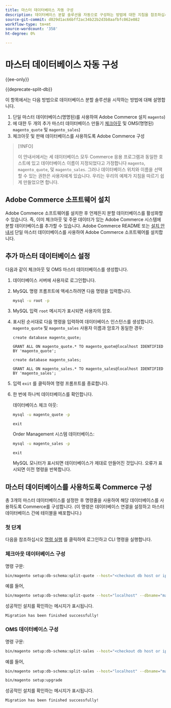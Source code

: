 ```yaml
---
title: 마스터 데이터베이스 자동 구성
description: 데이터베이스 분할 솔루션을 자동으로 구성하는 방법에 대한 지침을 참조하십시오.
source-git-commit: d029d1ac66bff2ac34b22b2d3b8aafbfc062e082
workflow-type: tm+mt
source-wordcount: '358'
ht-degree: 0%

---
```



# 마스터 데이터베이스 자동 구성

{{ee-only}}

{{deprecate-split-db}}

이 항목에서는 다음 방법으로 데이터베이스 분할 솔루션을 시작하는 방법에 대해 설명합니다.

1. 단일 마스터 데이터베이스(명명된)를 사용하여 Adobe Commerce 설치 `magento`)
1. 에 대한 두 개의 추가 마스터 데이터베이스 만들기 [체크아웃](https://glossary.magento.com/checkout) 및 OMS(명명된) `magento_quote` 및 `magento_sales`)
1. 체크아웃 및 판매 데이터베이스를 사용하도록 Adobe Commerce 구성

>[!INFO]
>
>이 안내서에서는 세 데이터베이스 모두 Commerce 응용 프로그램과 동일한 호스트에 있고 데이터베이스 이름이 지정되었다고 가정합니다 `magento`, `magento_quote`, 및 `magento_sales`. 그러나 데이터베이스 위치와 이름을 선택할 수 있는 권한은 사용자에게 있습니다. 우리는 우리의 예제가 지침을 따르기 쉽게 만들었으면 합니다.

## Adobe Commerce 소프트웨어 설치

Adobe Commerce 소프트웨어를 설치한 후 언제든지 분할 데이터베이스를 활성화할 수 있습니다. 즉, 이미 체크아웃 및 주문 데이터가 있는 Adobe Commerce 시스템에 분할 데이터베이스를 추가할 수 있습니다. Adobe Commerce README 또는 [설치 안내서](../../installation/overview.md) 단일 마스터 데이터베이스를 사용하여 Adobe Commerce 소프트웨어를 설치합니다.

## 추가 마스터 데이터베이스 설정

다음과 같이 체크아웃 및 OMS 마스터 데이터베이스를 생성합니다.

1. 데이터베이스 서버에 사용자로 로그인합니다.
1. MySQL 명령 프롬프트에 액세스하려면 다음 명령을 입력합니다.

   ```bash
   mysql -u root -p
   ```

1. MySQL 입력 `root` 메시지가 표시되면 사용자의 암호.
1. 표시된 순서대로 다음 명령을 입력하여 데이터베이스 인스턴스를 생성합니다. `magento_quote` 및 `magento_sales` 사용자 이름과 암호가 동일한 경우:

   ```shell
   create database magento_quote;
   ```

   ```shell
   GRANT ALL ON magento_quote.* TO magento_quote@localhost IDENTIFIED BY 'magento_quote';
   ```

   ```shell
   create database magento_sales;
   ```

   ```shell
   GRANT ALL ON magento_sales.* TO magento_sales@localhost IDENTIFIED BY 'magento_sales';
   ```

1. 입력 `exit` 를 클릭하여 명령 프롬프트를 종료합니다.

1. 한 번에 하나씩 데이터베이스를 확인합니다.

   데이터베이스 체크 아웃:

   ```bash
   mysql -u magento_quote -p
   ```

   ```shell
   exit
   ```

   Order Management 시스템 데이터베이스:

   ```bash
   mysql -u magento_sales -p
   ```

   ```shell
   exit
   ```

   MySQL 모니터가 표시되면 데이터베이스가 제대로 만들어진 것입니다. 오류가 표시되면 이전 명령을 반복합니다.

## 마스터 데이터베이스를 사용하도록 Commerce 구성

총 3개의 마스터 데이터베이스를 설정한 후 명령줄을 사용하여 해당 데이터베이스를 사용하도록 Commerce를 구성합니다. (이 명령은 데이터베이스 연결을 설정하고 마스터 데이터베이스 간에 테이블을 배포합니다.)

### 첫 단계

다음을 참조하십시오 [명령 실행](../cli/config-cli.md#running-commands) 를 클릭하여 로그인하고 CLI 명령을 실행합니다.

### 체크아웃 데이터베이스 구성

명령 구문:

```bash
bin/magento setup:db-schema:split-quote --host="<checkout db host or ip>" --dbname="<name>" --username="<checkout db username>" --password="<password>"
```

예를 들어,

```bash
bin/magento setup:db-schema:split-quote --host="localhost" --dbname="magento_quote" --username="magento_quote" --password="magento_quote"
```

성공적인 설치를 확인하는 메시지가 표시됩니다.

```terminal
Migration has been finished successfully!
```

### OMS 데이터베이스 구성

명령 구문:

```bash
bin/magento setup:db-schema:split-sales --host="<checkout db host or ip>" --dbname="<name>" --username="<checkout db username>" --password="<password>"
```

예를 들어,

```bash
bin/magento setup:db-schema:split-sales --host="localhost" --dbname="magento_sales" --username="magento_sales" --password="magento_sales"
```

```bash
bin/magento setup:upgrade
```

성공적인 설치를 확인하는 메시지가 표시됩니다.

```terminal
Migration has been finished successfully!
```
